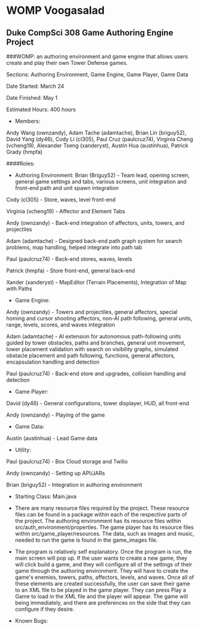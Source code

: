 # WOMP Voogasalad
Duke CompSci 308 Game Authoring Engine Project
------

###WOMP: an authoring environment and game engine that allows users create and play their own Tower Defense games.

Sections: Authoring Environment, Game Engine, Game Player, Game Data

Date Started: March 24

Date Finished: May 1

Estimated Hours: 400 hours

* Members:

Andy Wang (ownzandy), Adam Tache (adamtache), Brian Lin (briguy52), David Yang (dy46), Cody Li (cl305), Paul Cruz (paulcruz74), Virginia Cheng (vcheng19), Alexander Tseng (xanderyst), Austin Hua (austinhua), Patrick Grady (hmpfa)

####Roles:

* Authoring Environment:
Brian (Briguy52) - Team lead, opening screen, general game settings and tabs, various screens, unit integration and front-end path and unit spawn integration

Cody (cl305) - Store, waves, level front-end

Virginia (vcheng19) - Affector and Element Tabs

Andy (ownzandy) - Back-end integration of affectors, units, towers, and projectiles

Adam (adamtache) - Designed back-end path graph system for search problems, map handling, helped integrate into path tab

Paul (paulcruz74) - Back-end stores, waves, levels

Patrick (hmpfa) - Store front-end, general back-end

Xander (xanderyst) - MapEditor (Terrain Placements), Integration of Map with Paths

* Game Engine:

Andy (ownzandy) - Towers and projectiles, general affectors, special homing and cursor shooting affectors, non-AI path following, general units, range, levels, scores, and waves integration

Adam (adamtache) - AI extension for autonomous path-following units guided by tower obstacles, paths and branches, general unit movement, tower placement validation with search on visibility graphs, simulated obstacle placement and path following, functions, general affectors, encapsulation handling and detection

Paul (paulcruz74) - Back-end store and upgrades, collision handling and detection

* Game Player:

David (dy46) - General configurations, tower displayer, HUD, all front-end

Andy (ownzandy) - Playing of the game

* Game Data:

Austin (austinhua) - Lead Game data

* Utility:

Paul (paulcruz74) - Box Cloud storage and Twilio

Andy (ownzandy) - Setting up API/JARs

Brian (briguy52) - Integration in authoring environment



* Starting Class: Main.java

* There are many resource files required by the project. These resource files can be found in a package within each of the respective parts of the project. The authoring environment has its resource files within src/auth_environment/properties. The game player has its resource files within src/game_player/resources. The data, such as images and music, needed to run the game is found in the game_images file. 

* The program is relatively self explanatory. Once the program is run, the main screen will pop up. If the user wants to create a new game, they will click build a game, and they will configure all of the settings of their game through the authoring environment. They will have to create the game's enemies, towers, paths, affectors, levels, and waves. Once all of these elements are created successfully, the user can save their game to an XML file to be played in the game player. They can press Play a Game to load in the XML file and the player will appear. The game will being immediately, and there are preferences on the side that they can configure if they desire.

* Known Bugs:
